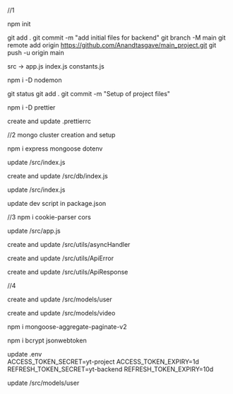//1

npm init

git add .
git commit -m "add initial files for backend"
git branch -M main
git remote add origin https://github.com/Anandtasgave/main_project.git
git push -u origin main

src -> app.js index.js constants.js

npm i -D nodemon

git status
git add .
git commit -m "Setup of project files"

npm i -D prettier

create and update .prettierrc




//2
mongo cluster creation and setup

npm i express mongoose dotenv

update /src/index.js

create and update /src/db/index.js

update /src/index.js

update dev script in package.json




//3
npm i cookie-parser cors

update /src/app.js

create and update /src/utils/asyncHandler

create and update /src/utils/ApiError

create and update /src/utils/ApiResponse

//4

create and update /src/models/user

create and update /src/models/video

npm i mongoose-aggregate-paginate-v2

npm i bcrypt jsonwebtoken

update .env  
    ACCESS_TOKEN_SECRET=yt-project
    ACCESS_TOKEN_EXPIRY=1d
    REFRESH_TOKEN_SECRET=yt-backend
    REFRESH_TOKEN_EXPIRY=10d

update /src/models/user
